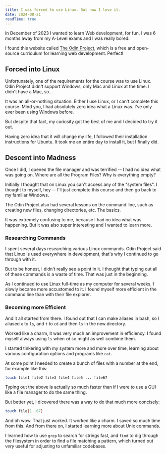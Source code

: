 ```yaml
---
title: I was forced to use Linux. But now I love it.
date: 2024-08-21
readTime: true
---
```


In December of 2023 I wanted to learn Web development, for fun. I was 6 months away from my A-Level exams and I was really bored.

I found this website called [The Odin Project](https://www.theodinproject.com/), which is a free and open-source curriculum for learning web development. Perfect!

<!--more-->

## Forced into Linux

Unfortunately, one of the requirements for the course was to use Linux. Odin Project didn't support Windows, only Mac and Linux at the time. I didn't have a Mac, so...

It was an all-or-nothing situation. Either I use Linux, or I can't complete this course. Mind you, I had absolutely zero idea what a Linux was. I've only ever been using Windows before.

But despite that fact, my curiosity got the best of me and I decided to try it out.

Having zero idea that it will change my life, I followed their installation instructions for Ubuntu. It took me an entire day to install it, but I finally did.

## Descent into Madness

Once I did, I opened the file manager and was terrified -- I had no idea what was going on. Where are all the Program Files? Why is everything empty?

Initially I thought that on Linux you can't access any of the "system files". I thought to myself, hey -- I'll just complete this course and then go back to my familiar Windows.

The Odin Project also had several lessons on the command line, such as creating new files, changing directories, etc. The basics.

It was extremely confusing to me, because I had no idea what was happening. But it was also super interesting and I wanted to learn more.

### Researching Commands

I spent several days researching various Linux commands. Odin Project said that Linux is used everywhere in development, that's why I continued to go through with it.

But to be honest, I didn't really see a point in it. I thought that typing out all of these commands is a waste of time. That was just in the beginning.

As I continued to use Linux full-time as my computer for several weeks, I slowly became more accustomed to it. I found myself more efficient in the command line than with their file explorer.

### Becoming more Efficient

And it all started from there. I found out that I can make aliases in bash, so I aliased `e` to `ls`, and `t` to `cd` and then `ls` in the new directory.

Worked like a charm, it was very much an improvement in efficiency. I found myself always using `ls` when `cd` so might as well combine them.

I started tinkering with my system more and more over time, learning about various configuration options and programs like `cat`.

At some point I needed to create a bunch of files with a number at the end, for example like this:

```sh
touch file1 file2 file3 file4 file5 ... file67
```

Typing out the above is actually so much faster than if I were to use a GUI like a file manager to do the same thing.

But better yet, I dicovered there was a way to do that much more concisely:

```sh
touch file{1..67}
```

And oh wow. That just worked. It worked like a charm. I saved so much time from this. And from there on, I started learning more about Unix commands.

I learned how to use `grep` to search for strings fast, and `find` to dig through the filesystem in order to find a file matching a pattern, which turned out _very_ useful for adjusting to unfamiliar codebases.
